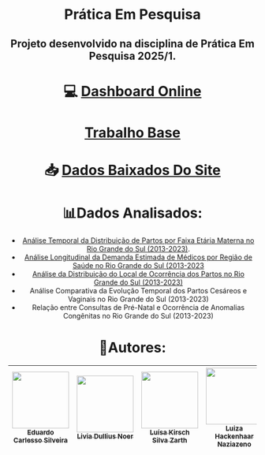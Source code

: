 <div align="center">

# Prática Em Pesquisa

Projeto desenvolvido na disciplina de Prática Em Pesquisa 2025/1.
---
# 💻 [Dashboard Online](https://app.powerbi.com/view?r=eyJrIjoiNzQzYzVhZTgtMDcxOS00MzdmLWFhZDEtNGJjYmM1ZmZjMDkwIiwidCI6IjUxZWJjZjMxLTU4MzktNDEyZS04M2JiLTgwMWEyYmE3ODYyNyJ9)

# [Trabalho Base]( https://nam10.safelinks.protection.outlook.com/?url=https%3A%2F%2Fgithub.com%2FVini-Pedroso%2FDataSUS_streamlit&data=05%7C02%7Clivia.dullius%40edu.pucrs.br%7C9a19e1ac152541b72d9d08dd67d6e80c%7C51ebcf315839412e83bb801a2ba78627%7C0%7C0%7C638780894895608995%7CUnknown%7CTWFpbGZsb3d8eyJFbXB0eU1hcGkiOnRydWUsIlYiOiIwLjAuMDAwMCIsIlAiOiJXaW4zMiIsIkFOIjoiTWFpbCIsIldUIjoyfQ%3D%3D%7C0%7C%7C%7C&sdata=f12tPuk8mbT%2F5H5us2Rr9zEe5yJRY%2FFfk7usbBp6YVA%3D&reserved=0)
# 📥 [Dados Baixados Do Site](http://tabnet.datasus.gov.br/cgi/deftohtm.exe?sinasc/cnv/nvrs.def)
# 📊Dados Analisados:
- [Análise Temporal da Distribuição de Partos por Faixa Etária Materna no Rio Grande do Sul (2013-2023)](https://github.com/luizahackenhaarnaziazeno/PraticaEmPesquisa/blob/main/Gr%C3%A1ficos/An%C3%A1lise%20Longitudinal%20da%20Demanda%20Estimada%20de%20M%C3%A9dicos%20por%20Regi%C3%A3o%20de%20Sa%C3%BAde%20no%20Rio%20Grande%20do%20Sul%20(2013-2023.png)).
- [Análise Longitudinal da Demanda Estimada de Médicos por Região de Saúde no Rio Grande do Sul (2013-2023](https://github.com/luizahackenhaarnaziazeno/PraticaEmPesquisa/blob/main/Gr%C3%A1ficos/qtd%20de%20medicos.png)
- [Análise da Distribuição do Local de Ocorrência dos Partos no Rio Grande do Sul (2013-2023)](https://github.com/luizahackenhaarnaziazeno/PraticaEmPesquisa/blob/main/Gr%C3%A1ficos/Local%20parto.png)
- Análise Comparativa da Evolução Temporal dos Partos Cesáreos e Vaginais no Rio Grande do Sul (2013-2023)
- Relação entre Consultas de Pré-Natal e Ocorrência de Anomalias Congênitas no Rio Grande do Sul (2013-2023)

# 👥Autores:
| [<img loading="lazy" src="https://avatars.githubusercontent.com/u/125413722?v=4" width="115"><br><sub>Eduardo Carlesso Silveira</sub>](https://github.com/EduardoCarlesso) | [<img loading="lazy" src="https://avatars.githubusercontent.com/u/180198942?v=4" width="115"><br><sub>Livia Dullius Noer</sub>](https://github.com/lividullius) | [<img loading="lazy" src="https://avatars.githubusercontent.com/u/177578538?v=4" width="115"><br><sub>Luísa Kirsch Silva Zarth</sub>](https://github.com/LuisaZarth) | [<img loading="lazy" src="https://avatars.githubusercontent.com/u/142232479?v=4" width="115"><br><sub>Luiza Hackenhaar Naziazeno</sub>](https://github.com/luizahackenhaarnaziazeno) |
| :----------------------------------------------------------------------------------------------------------------------------------: | :------------------------------------------------------------------------------------------------------------------------------------: | :---------------------------------------------------------------------------------------------------------------------------------------------: | :----------------------------------------------------------------------------------------------------------------------------------------------------------------------: |

